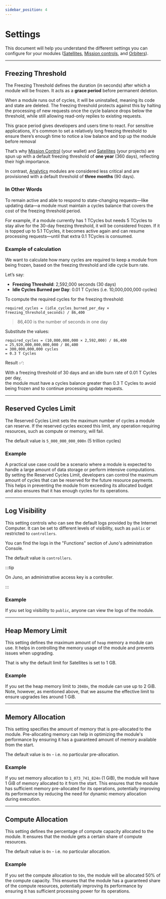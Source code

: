 ```yaml
---
sidebar_position: 4
---
```


# Settings

This document will help you understand the different settings you can configure for your modules ([Satellites], [Mission controls], and [Orbiters]).

---

## Freezing Threshold

The Freezing Threshold defines the duration (in seconds) after which a module will be frozen. It acts as a **grace period** before permanent deletion.

When a module runs out of cycles, it will be uninstalled, meaning its code and state are deleted. The freezing threshold protects against this by halting the processing of new requests once the cycle balance drops below the threshold, while still allowing read-only replies to existing requests.

This grace period gives developers and users time to react. For sensitive applications, it's common to set a relatively long freezing threshold to ensure there’s enough time to notice a low balance and top up the module before removal

That’s why [Mission Control](../terminology.md#mission-control) (your wallet) and [Satellites](../terminology.md#satellite) (your projects) are spun up with a default freezing threshold of **one year** (360 days), reflecting their high importance.

In contrast, [Analytics](../build/analytics/index.md) modules are considered less critical and are provisioned with a default threshold of **three months** (90 days).

### In Other Words

To remain active and able to respond to state-changing requests—like updating data—a module must maintain a cycles balance that covers the cost of the freezing threshold period.

For example, if a module currently has 1 TCycles but needs 5 TCycles to stay alive for the 30-day freezing threshold, it will be considered frozen. If it is topped up to 5.1 TCycles, it becomes active again and can resume processing requests—until that extra 0.1 TCycles is consumed.

### Example of calculation

We want to calculate how many cycles are required to keep a module from being frozen, based on the freezing threshold and idle cycle burn rate.

Let’s say:

- **Freezing Threshold**: 2,592,000 seconds (30 days)
- **Idle Cycles Burned per Day**: 0.01 T Cycles (i.e. 10,000,000,000 cycles)

To compute the required cycles for the freezing threshold:

```
required_cycles = (idle_cycles_burned_per_day × freezing_threshold_seconds) / 86,400
```

> 86,400 is the number of seconds in one day

Substitute the values:

```
required_cycles = (10,000,000,000 × 2,592,000) / 86,400
= 25,920,000,000,000,000 / 86,400
= 300,000,000,000 cycles
= 0.3 T Cycles
```

Result ✅:

With a freezing threshold of 30 days and an idle burn rate of 0.01 T Cycles per day,  
the module must have a cycles balance greater than 0.3 T Cycles to avoid being frozen and to continue processing update requests.

---

## Reserved Cycles Limit

The Reserved Cycles Limit sets the maximum number of cycles a module can reserve. If the reserved cycles exceed this limit, any operation requiring resources, such as compute or memory, will fail.

The default value is `5_000_000_000_000n` (5 trillion cycles)

### Example

A practical use case could be a scenario where a module is expected to handle a large amount of data storage or perform intensive computations. By setting the Reserved Cycles Limit, developers can control the maximum amount of cycles that can be reserved for the future resource payments. This helps in preventing the module from exceeding its allocated budget and also ensures that it has enough cycles for its operations.

---

## Log Visibility

This setting controls who can see the default logs provided by the Internet Computer. It can be set to different levels of visibility, such as `public` or restricted to `controllers`.

You can find the logs in the "Functions" section of Juno's administration Console.

The default value is `controllers`.

:::tip

On Juno, an administrative access key is a controller.

:::

### Example

If you set log visibility to `public`, anyone can view the logs of the module.

---

## Heap Memory Limit

This setting defines the maximum amount of `heap` memory a module can use. It helps in controlling the memory usage of the module and prevents issues when upgrading.

That is why the default limit for Satellites is set to 1 GB.

### Example

If you set the heap memory limit to `2048n`, the module can use up to 2 GiB. Note, however, as mentioned above, that we assume the effective limit to ensure upgrades lies around 1 GiB.

---

## Memory Allocation

This setting specifies the amount of memory that is pre-allocated to the module. Pre-allocating memory can help in optimizing the module's performance by ensuring it has a guaranteed amount of memory available from the start.

The default value is `0n` - i.e. no particular pre-allocation.

### Example

If you set memory allocation to `1_073_741_824n` (1 GiB), the module will have 1 GiB of memory allocated to it from the start. This ensures that the module has sufficient memory pre-allocated for its operations, potentially improving its performance by reducing the need for dynamic memory allocation during execution.

---

## Compute Allocation

This setting defines the percentage of compute capacity allocated to the module. It ensures that the module gets a certain share of compute resources.

The default value is `0n` - i.e. no particular allocation.

### Example

If you set the compute allocation to `50n`, the module will be allocated 50% of the compute capacity. This ensures that the module has a guaranteed share of the compute resources, potentially improving its performance by ensuring it has sufficient processing power for its operations.

[satellites]: ../terminology.md#satellite
[mission controls]: ../terminology.md#mission-control
[orbiters]: ../terminology.md#orbiter
